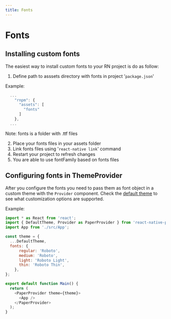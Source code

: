 ```yaml
---
title: Fonts
---
```


# Fonts

## Installing custom fonts

The easiest way to install custom fonts to your RN project is do as follow:

  1. Define path to asssets directory with fonts in project '`package.json`'

  Example:

  ```js
    ...
      "rnpm": {
        "assets": [
          "fonts"
        ]
      },
    ...
  ```

  Note: fonts is a folder with .ttf files

  2. Place your fonts files in your assets folder
  3. Link fonts files using '`react-native link`' command
  4. Restart your project to refresh changes
  5. You are able to use fontFamily based on fonts files

## Configuring fonts in ThemeProvider

After you configure the fonts you need to pass them as font object in a custom theme with the `Provider` component. Check the [default theme](https://github.com/callstack/react-native-paper/blob/master/src/styles/DefaultTheme.tsx) to see what customization options are supported.

Example:

```js
import * as React from 'react';
import { DefaultTheme, Provider as PaperProvider } from 'react-native-paper';
import App from './src/App';

const theme = {
  ...DefaultTheme,
  fonts: {
      regular: 'Roboto',
      medium: 'Roboto',
      light: 'Roboto Light',
      thin: 'Roboto Thin',
    },
};

export default function Main() {
  return (
    <PaperProvider theme={theme}>
      <App />
    </PaperProvider>
  );
}
```
